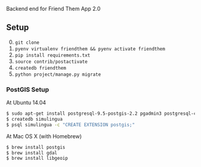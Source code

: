 Backend end for Friend Them App 2.0

## Setup
0. `git clone`
1. `pyenv virtualenv friendthem && pyenv activate friendthem`
2. `pip install requirements.txt`
3. `source contrib/postactivate`
4. `createdb friendthem`
5. `python project/manage.py migrate`

### PostGIS Setup

At Ubuntu 14.04

```bash
$ sudo apt-get install postgresql-9.5-postgis-2.2 pgadmin3 postgresql-contrib-9.5
$ createdb simulingua
$ psql simulingua -c "CREATE EXTENSION postgis;"
```

At Mac OS X (with Homebrew)

```bash
$ brew install postgis
$ brew install gdal
$ brew install libgeoip
```
